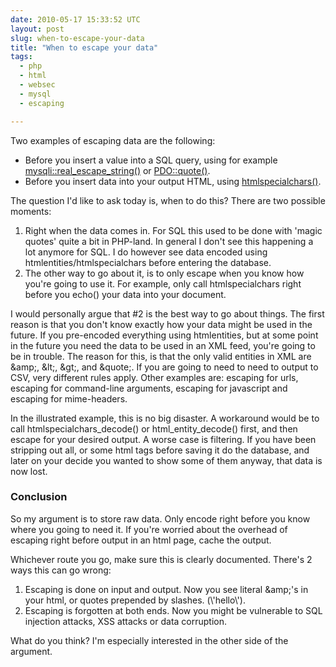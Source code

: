 ```yaml
---
date: 2010-05-17 15:33:52 UTC
layout: post
slug: when-to-escape-your-data
title: "When to escape your data"
tags:
  - php
  - html
  - websec
  - mysql
  - escaping

---
```

<p>Two examples of escaping data are the following:</p>

<ul>
  <li>Before you insert a value into a SQL query, using for example <a href="http://kr2.php.net/manual/en/mysqli.real-escape-string.php">mysqli::real_escape_string()</a> or <a href="http://kr2.php.net/manual/en/pdo.quote.php">PDO::quote()</a>.</li>
  <li>Before you insert data into your output HTML, using <a href="http://kr2.php.net/manual/en/function.htmlspecialchars.php">htmlspecialchars()</a>.</li>
</ul>

<p>The question I'd like to ask today is, when to do this? There are two possible moments:</p>

<ol>
  <li>Right when the data comes in. For SQL this used to be done with 'magic quotes' quite a bit in PHP-land. In general I don't see this happening a lot anymore for SQL. I do however see data encoded using htmlentities/htmlspecialchars before entering the database.</li>
  <li>The other way to go about it, is to only escape when you know how you're going to use it. For example, only call htmlspecialchars right before you echo() your data into your document.</li>
</ol>

<p>I would personally argue that #2 is the best way to go about things. The first reason is that you don't know exactly how your data might be used in the future. If you pre-encoded everything using htmlentities, but at some point in the future you need the data to be used in an XML feed, you're going to be in trouble. The reason for this, is that the only valid entities in XML are &amp;amp;, &amp;lt;, &amp;gt;, and &amp;quote;. If you are going to need to need to output to CSV, very different rules apply. Other examples are: escaping for urls, escaping for command-line arguments, escaping for javascript and escaping for mime-headers.</p>

<p>In the illustrated example, this is no big disaster. A workaround would be to call htmlspecialchars_decode() or html_entity_decode() first, and then escape for your desired output. A worse case is filtering. If you have been stripping out all, or some html tags before saving it do the database, and later on your decide you wanted to show some of them anyway, that data is now lost.</p>

<h3>Conclusion</h3>

<p>So my argument is to store raw data. Only encode right before you know where you going to need it. If you're worried about the overhead of escaping right before output in an html page, cache the output.</p>

<p>Whichever route you go, make sure this is clearly documented. There's 2 ways this can go wrong:</p>
 
<ol>
  <li>Escaping is done on input and output. Now you see literal &amp;amp;'s in your html, or quotes prepended by slashes. (\'hello\').</li>
  <li>Escaping is forgotten at both ends. Now you might be vulnerable to SQL injection attacks, XSS attacks or data corruption.</li>
</ol>

<p>What do you think? I'm especially interested in the other side of the argument.</p>
